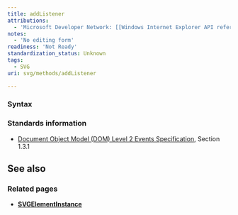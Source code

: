 ```yaml
---
title: addListener
attributions:
  - 'Microsoft Developer Network: [[Windows Internet Explorer API reference](http://msdn.microsoft.com/en-us/library/ie/hh828809%28v=vs.85%29.aspx) Article]'
notes:
  - 'No editing form'
readiness: 'Not Ready'
standardization_status: Unknown
tags:
  - SVG
uri: svg/methods/addListener

---
```

### Syntax

### Standards information

-   [Document Object Model (DOM) Level 2 Events Specification](http://go.microsoft.com/fwlink/p/?linkid=203739), Section 1.3.1

## See also

### Related pages

-   [**SVGElementInstance**](/svg/objects/SVGElementInstance)
